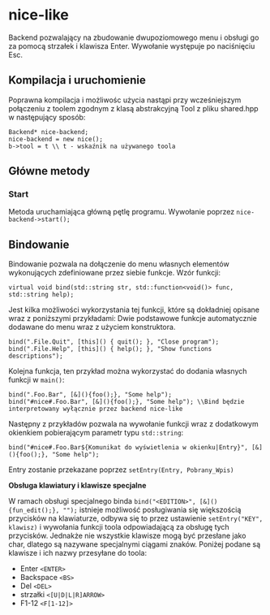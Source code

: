 # nice-like
Backend pozwalający na zbudowanie dwupoziomowego menu i obsługi go za pomocą strzałek i klawisza Enter. Wywołanie występuje po naciśnięciu Esc.
## Kompilacja i uruchomienie
Poprawna kompilacja i możliwośc użycia nastąpi przy wcześniejszym połączeniu z toolem zgodnym z klasą abstrakcyjną Tool z pliku shared.hpp w następujący sposób:
```
Backend* nice-backend;
nice-backend = new nice();
b->tool = t \\ t - wskaźnik na używanego toola
```
## Główne metody
### Start
Metoda uruchamiająca główną pętlę programu.
Wywołanie poprzez ``` nice-backend->start(); ```
## Bindowanie
Bindowanie pozwala na dołączenie do menu własnych elementów wykonujących zdefiniowane przez siebie funkcje.
Wzór funkcji:
```
virtual void bind(std::string str, std::function<void()> func, std::string help);
```
Jest kilka możliwości wykorzystania tej funkcji, które są dokładniej opisane wraz z poniższymi przykładami:
Dwie podstawowe funkcje automatycznie dodawane do menu wraz z użyciem konstruktora.
```
bind(".File.Quit", [this]() { quit(); }, "Close program");
bind(".File.Help", [this]() { help(); }, "Show functions descriptions");
```
Kolejna funkcja, ten przykład można wykorzystać do dodania własnych funkcji w ```main()```:
```
bind(".Foo.Bar", [&](){foo();}, "Some help");
bind("#nice#.Foo.Bar", [&](){foo();}, "Some help"); \\Bind będzie interpretowany wyłącznie przez backend nice-like
```
Następny z przykładów pozwala na wywołanie funkcji wraz z dodatkowym okienkiem pobierającym parametr typu ```std::string```:
```
bind("#nice#.Foo.Bar${Komunikat do wyświetlenia w okienku|Entry}", [&](){foo();}, "Some help");
```
Entry zostanie przekazane poprzez ```setEntry(Entry, Pobrany_Wpis)```

**Obsługa klawiatury i klawisze specjalne**

W ramach obsługi specjalnego binda ```bind("<EDITION>", [&](){fun_edit();}, "");``` istnieje możliwość posługiwania się większością przycisków na klawiaturze, odbywa się to przez ustawienie ```setEntry("KEY", klawisz)``` i wywołania funkcji toola odpowiadającą za obsługę tych przycisków. Jednakże nie wszystkie klawisze mogą być przesłane jako char, dlatego są nazywane specjalnymi ciągami znaków. Poniżej podane są klawisze i ich nazwy przesyłane do toola:
- Enter ```<ENTER>```
- Backspace ```<BS>```
- Del ```<DEL>```
- strzałki ```<[U|D|L|R]ARROW>```
- F1-12 ```<F[1-12]>```
